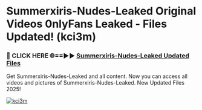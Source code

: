 # Summerxiris-Nudes-Leaked Original Videos 0nlyFans Leaked - Files Updated! (kci3m)

<h3>🔴 CLICK HERE 🌐==►► <a href="https://tinyurl.com/4mcuefdz" rel="nofollow">Summerxiris-Nudes-Leaked Updated Files</a></h3>

Get Summerxiris-Nudes-Leaked and all content. Now you can access all videos and pictures of Summerxiris-Nudes-Leaked. New Updated Files 2025!

[![kci3m](https://i.imgur.com/StAQSOY.gif)](https://tinyurl.com/4mcuefdz)
